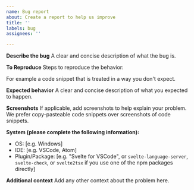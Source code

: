 ```yaml
---
name: Bug report
about: Create a report to help us improve
title: ''
labels: bug
assignees: ''

---
```


<!-- Before you submit a bug, please make sure that:
- you have searched and found no existing open issue with the problem at hand
- you don't have   "files.associations": {"*.svelte": "html"  }   inside your VSCode settings (if you can't remember ever doing that, you don't have that)
- you are using Svelte for Vscode (NOT the old "Svelte" by James Birtles) and have disabled all other Svelte-related extensions to reproduce the bug
- if it's a preprocessor related bug like "can't use typescript", did you setup `svelte-preprocess` and/or `svelte.config.js`? See the docs for more info.
-->

**Describe the bug**
A clear and concise description of what the bug is.

**To Reproduce**
Steps to reproduce the behavior:

For example a code snippet that is treated in a way you don't expect.

**Expected behavior**
A clear and concise description of what you expected to happen.

**Screenshots**
If applicable, add screenshots to help explain your problem. We prefer copy-pasteable code snippets over screenshots of code snippets.

**System (please complete the following information):**
 - OS: [e.g. Windows]
 - IDE: [e.g. VSCode, Atom]
 - Plugin/Package: [e.g. "Svelte for VSCode", or `svelte-language-server`, `svelte-check`, or `svelte2tsx` if you use one of the npm packages directly]

**Additional context**
Add any other context about the problem here.

<!-- Want to help us out? Read this to get started:
https://github.com/sveltejs/language-tools#development
-->
